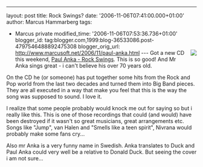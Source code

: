 ---
layout: post
title: Rock Swings?
date: '2006-11-06T07:41:00.000+01:00'
author: Marcus Hammarberg
tags:
  - Marcus
private
modified_time: '2006-11-06T07:53:36.736+01:00'
blogger_id: tag:blogger.com,1999:blog-36533086.post-4797546488892475308
blogger_orig_url: http://www.marcusoft.net/2006/11/paul-anka.html ---
[<img
src="http://photos1.blogger.com/blogger2/4958/4459/200/rockswings.jpg"
style="FLOAT: right; MARGIN: 0px 0px 10px 10px; CURSOR: hand"
data-border="0" />](http://photos1.blogger.com/blogger2/4958/4459/1600/rockswings.jpg)Got
a new CD this weekend, [Paul Anka - Rock
Swings](http://www.amazon.com/Rock-Swings-Paul-Anka/dp/B0009A1BXG). This
is so good! And Mr Anka sings great - i can't believe his over 70 years
old.

On the CD he (or someone) has put together some hits from the Rock and
Pop world from the last two decades and turned them into Big Band
pieces. They are all executed in a way that make you feel that this is
the way the song was supposed to sound. I love it.

I realize that some people probably would knock me out for saying so but
i really like this. This is one of those recordings that could (and
would) have been destroyed if it wasn't so great musicians, great
arrangements etc. Songs like "Jump", van Halen and "Smells like a teen
spirit", Nivrana would probably make some fans cry...

Also mr Anka is a very funny name in Swedish. Anka translates to Duck
and Paul Anka could very well be a relative to Donald Duck. But seeing
the cover i am not sure...
